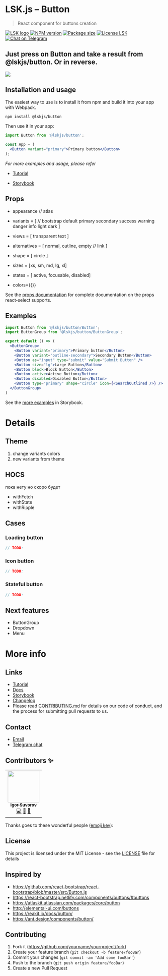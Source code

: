 # LSK.js – Button

> React component for buttons creation

[![LSK logo](https://badgen.net/badge/icon/MADE%20BY%20LSK?icon=zeit&label&color=red&labelColor=red)](https://github.com/lskjs)
[![NPM version](https://badgen.net/npm/v/@lskjs/button)](https://www.npmjs.com/package/@lskjs/button)
[![Package size](https://badgen.net/bundlephobia/minzip/@lskjs/button)](https://bundlephobia.com/result?p=@lskjs/button)
[![License LSK](https://badgen.net/npm/license/@lskjs/button)](https://github.com/lskjs/lskjs/blob/master/LICENSE)
[![Chat on Telegram](https://img.shields.io/badge/Chat%20on-Telegram-brightblue.svg)](https://t.me/lskjs)

## Just press on Button and take a result from @lskjs/button. Or in reverse.
<!-- <p align="center"> -->
![](/blog/images/button.png)

<!-- ## Getting Started -->
## Installation and usage

The easiest way to use is to install it from npm and build it into your app with Webpack.

```bash
npm install @lskjs/button
```

Then use it in your app:

```jsx
import Button from '@lskjs/button';

const App = (
  <Button variant="primary">Primary button</Button>
);
```

_For more examples and usage, please refer_

- [Tutorial](https://github.com/lskjs/ux/blob/master/blog/tutorial.md#2-%D0%BA%D0%B0%D0%BA-%D0%B4%D0%BE%D0%B1%D0%B0%D0%B2%D0%B8%D1%82%D1%8C-%D0%BA%D0%BD%D0%BE%D0%BF%D0%BA%D1%83-lskjsbutton-%D0%BD%D0%B0-cra-%D0%BB%D0%B5%D0%BD%D0%B4%D0%B8%D0%BD%D0%B3)

- [Storybook](https://lskjs.github.io/ux/?path=/story/button-button--paint)


## Props
- appearance // atlas
- variants = [ // bootstrap
  default
  primary
  secondary
  success
  warning
  danger
  info
  light
  dark
]
- views = [
   transparent
   text
]
- alternatives = [
  normal,
  outline,
  empty // link
]

- shape = [
  circle
]

- sizes = [xs, sm, md, lg, xl]

 - states = [ active, focusable, disabled] 

- colors={{}}

See the [props documentation](https://lskjs.github.io/ux/styleguide/button) for complete documentation on the props react-select supports.

## Examples

```jsx
import Button from '@lskjs/button/Button';
import ButtonGroup from '@lskjs/button/ButtonGroup';

export default () => (
  <ButtonGroup>
    <Button variant="primary">Primary button</Button>
    <Button variant="outline-secondary">Secondary Button</Button>
    <Button as="input" type="submit" value="Submit Button" />
    <Button size="lg">Large Button</Button>
    <Button block>Block Button</Button>
    <Button active>Active Button</Button>
    <Button disabled>Disabled Button</Button>
    <Button type="primary" shape="circle" icon={<SearchOutlined />} />
  </ButtonGroup>
)
 ```

See the [more examples](https://lskjs.github.io/ux/?path=/story/button-button--paint) in Storybook.

# Details
   
## Theme
1. change variants colors
2. new variants from theme

## HOCS
пока нету но скоро будет

- withFetch
- withState
- withRipple

## Cases

### Loading button
```js
// TODO: 
```

### Icon button
```js
// TODO: 
```

### Stateful button
```js
// TODO: 
```

## Next features
- ButtonGroup
- Dropdown
- Menu


# More info

## Links

- [Tutorial](https://github.com/lskjs/ux/blob/master/blog/tutorial.md#2-%D0%BA%D0%B0%D0%BA-%D0%B4%D0%BE%D0%B1%D0%B0%D0%B2%D0%B8%D1%82%D1%8C-%D0%BA%D0%BD%D0%BE%D0%BF%D0%BA%D1%83-lskjsbutton-%D0%BD%D0%B0-cra-%D0%BB%D0%B5%D0%BD%D0%B4%D0%B8%D0%BD%D0%B3)
- [Docs](https://lskjs.github.io/ux/styleguide/button)
- [Storybook](https://lskjs.github.io/ux/?path=/story/button-button--paint)
- [Changelog](./CHANGELOG.md)
- Please read [CONTRIBUTING.md](https://gist.github.com/PurpleBooth/b24679402957c63ec426) for details on our code of conduct, and the process for submitting pull requests to us.

## Contact
- [Email](mailto:hi@isuvorov.com)
- [Telegram chat](https://t.me/lskjs)

## Contributors ✨

<!-- ALL-CONTRIBUTORS-LIST:START - Do not remove or modify this section -->
<!-- prettier-ignore-start -->
<!-- markdownlint-disable -->
<table>
  <tr>
    <td align="center"><a href="https://isuvorov.com"><img src="https://avatars2.githubusercontent.com/u/1056977?v=4?s=100" width="100px;" alt=""/><br /><sub><b>Igor Suvorov</b></sub></a><br /><a href="lskjs/lskjs///commits?author=isuvorov" title="Code">💻</a> <a href="#design-isuvorov" title="Design">🎨</a> <a href="#ideas-isuvorov" title="Ideas, Planning, & Feedback">🤔</a></td>
  </tr>
</table>

<!-- markdownlint-restore -->
<!-- prettier-ignore-end -->

<!-- ALL-CONTRIBUTORS-LIST:END -->
Thanks goes to these wonderful people ([emoji key](https://allcontributors.org/docs/en/emoji-key)):


## License

This project is licensed under the MIT License - see the [LICENSE](LICENSE) file for details


## Inspired by
- https://github.com/react-bootstrap/react-bootstrap/blob/master/src/Button.js
- https://react-bootstrap.netlify.com/components/buttons/#buttons
- https://atlaskit.atlassian.com/packages/core/button
- http://elemental-ui.com/buttons
- https://reakit.io/docs/button/
- https://ant.design/components/button/


## Contributing

1. Fork it (<https://github.com/yourname/yourproject/fork>)
2. Create your feature branch (`git checkout -b feature/fooBar`)
3. Commit your changes (`git commit -am 'Add some fooBar'`)
4. Push to the branch (`git push origin feature/fooBar`)
5. Create a new Pull Request


